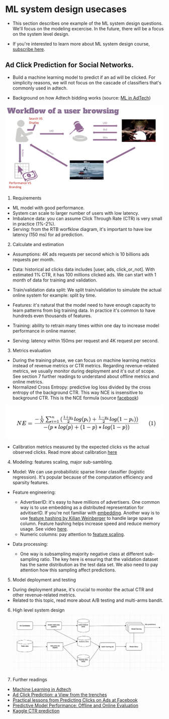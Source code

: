 # ML system design usecases
* This section describes one example of the ML system design questions. We'll focus on the modeling excercise. In the future, there will be a focus on the system level design. 

* If you're interested to learn more about ML system design course, [subscribe here](https://docs.google.com/forms/d/1V3m00czxwGcFgjMP_o4vjRuDt1l8nkkNL5zM0UNLEGI/edit).


## Ad Click Prediction for Social Networks. 
* Build a machine learning model to predict if an ad will be clicked. For simplicity reasons, 
we will not focus on the cascade of classifiers that's commonly used in adtech. 

* Background on how Adtech bidding works (source: [ML in AdTech](https://www.slideshare.net/databricks/machine-learning-for-adtech-in-action-with-cyrille-dubarry-and-han-ju))

![Score distribution](images/ad_bidding.png)

1. Requirements
* ML model with good performance. 
* System can scale to larger number of users with low latency. 
* Imbalance data: you can assume Click Through Rate (CTR) is very small in practice (1%-2%). 
* Serving: from the RTB worfklow diagram, it's important to have low latency (150 ms) for ad prediction. 


2. Calculate and estimation
* Assumptions: 4K ads requests per second which is 10 billions ads requests per month. 
* Data: historical ad clicks data includes [user, ads, click_or_not]. With estimated 1% CTR, it has 100 millions clicked ads. We can start with 1 month of data for training and validation. 

* Train/validation data split: We split train/validation to simulate the actual online system for example: split by time. 

* Features: it's natural that the model need to have enough capacity to learn patterns from big training data. In practice it's common to have hundreds even thousands of features. 

* Training: ability to retrain many times within one day to increase model performance in online manner. 

* Serving: latency within 150ms per request and 4K request per second. 


3. Metrics evaluation
* During the training phase, we can focus on machine learning metrics instead of revenue metrics or CTR metrics. Regarding revenue-related metrics, we usually monitor during deployment and it's out of scope. See section 7 further readings to understand about offline metrics and online metrics. 
* Normalized Cross Entropy: predictive log loss divided by the cross entropy of the background CTR. This way NCE is insensitive to background CTR. This is the NCE formula (source [facebook](https://research.fb.com/wp-content/uploads/2016/11/practical-lessons-from-predicting-clicks-on-ads-at-facebook.pdf))

![Score distribution](images/nce.png)

* Calibration metrics measured by the expected clicks vs the actual observed clicks. Read more about calibration [here](https://arxiv.org/pdf/1706.04599.pdf)

4. Modeling: features scaling, major sub-sambling. 
* Model: We can use probabilistic sparse linear classifier (logistic regression). It's popular because of the computation efficiency and sparsity features.
* Feature engineering:
    * AdvertiserID: it's easy to have millions of advertisers. One common way is to use embedding as a distributed representation for advitiserID. If you're not familiar with [embedding](https://blog.twitter.com/engineering/en_us/topics/insights/2018/embeddingsattwitter.html). Another way is to use [feature hashing by Kilian Weinberger](https://arxiv.org/pdf/0902.2206.pdf) to handle large sparse column. Feature hashing helps increase speed and reduce memory usage. See video [here](https://www.coursera.org/lecture/machine-learning-applications-big-data/hashing-trick-GswXH). 
    * Numeric columns: pay attention to [feature scaling](https://www.datacamp.com/community/tutorials/preprocessing-in-data-science-part-2-centering-scaling-and-logistic-regression).

* Data processing:
    * One way is subsampling majority negative class at different sub-sampling ratio. The key here is ensuring that the validation dataset has the same distribution as the test data set. We also need to pay attention how this sampling affect predictions. 

5. Model deployment and testing
* During deployment phase, it's crucial to monitor the actual CTR and other revenue-related metrics.
* Related to this topic, read more about A/B testing and multi-arms bandit.

6. High level system design
![system desgin](images/system_design.png)


7. Further readings
* [Machine Learning in Adtech](https://www.slideshare.net/databricks/machine-learning-for-adtech-in-action-with-cyrille-dubarry-and-han-ju)
* [Ad Click Prediction: a View from the trenches](https://storage.googleapis.com/pub-tools-public-publication-data/pdf/41159.pdf)
* [Practical lessons from Predicting Clicks on Ads at Facebook](https://research.fb.com/wp-content/uploads/2016/11/practical-lessons-from-predicting-clicks-on-ads-at-facebook.pdf)
* [Predictive Model Performance: Offline and Online Evaluation](http://chbrown.github.io/kdd-2013-usb/kdd/p1294.pdf)
* [Kaggle CTR prediction](https://www.kaggle.com/c/avazu-ctr-prediction/overview)
